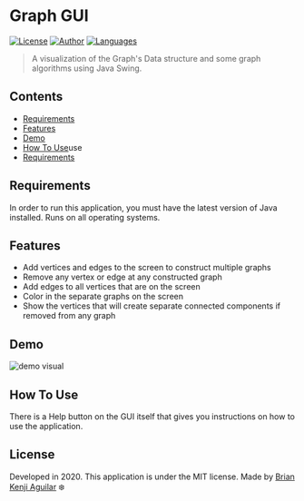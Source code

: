 # Graph GUI

[![License](https://img.shields.io/badge/license-MIT-blue?style=flat-square)](https://github.com/baguilar1998)
[![Author](https://img.shields.io/badge/author-baguilar1998-brightgreen?style=flat-square)](#)
[![Languages](https://img.shields.io/badge/languages-1-brightgreen?style=flat-square)](#)

> A visualization of the Graph's Data structure and some graph algorithms using Java Swing.

## Contents
* [Requirements](#Requirements)
* [Features](#Features)
* [Demo](#Demo)
* [How To Use](#How-To)use
* [Requirements](#Requirements)

## Requirements

In order to run this application, you must have the latest version of Java installed. Runs on all operating systems.

## Features
* Add vertices and edges to the screen to construct multiple graphs
* Remove any vertex or edge at any constructed graph
* Add edges to all vertices that are on the screen
* Color in the separate graphs on the screen
* Show the vertices that will create separate connected components if removed from any graph

## Demo
<img alt="demo visual" src="https://github.com/baguilar1998/CS313-Graph-GUI.gif"/>

## How To Use
There is a Help button on the GUI itself that gives you instructions on how to use the application.

## License

Developed in 2020. This application is under the MIT license.
Made by [Brian Kenji Aguilar](https://github.com/baguilar1998) :snowflake: